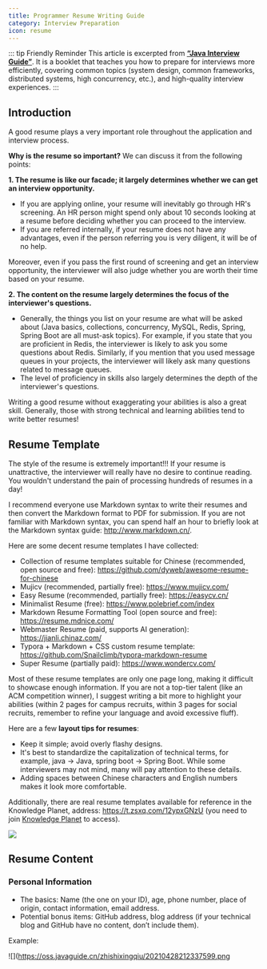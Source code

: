 ```yaml
---
title: Programmer Resume Writing Guide
category: Interview Preparation
icon: resume
---
```


::: tip Friendly Reminder
This article is excerpted from **[“Java Interview Guide”](../zhuanlan/java-mian-shi-zhi-bei.md)**. It is a booklet that teaches you how to prepare for interviews more efficiently, covering common topics (system design, common frameworks, distributed systems, high concurrency, etc.), and high-quality interview experiences.
:::

## Introduction

A good resume plays a very important role throughout the application and interview process.

**Why is the resume so important?** We can discuss it from the following points:

**1. The resume is like our facade; it largely determines whether we can get an interview opportunity.**

- If you are applying online, your resume will inevitably go through HR's screening. An HR person might spend only about 10 seconds looking at a resume before deciding whether you can proceed to the interview.
- If you are referred internally, if your resume does not have any advantages, even if the person referring you is very diligent, it will be of no help.

Moreover, even if you pass the first round of screening and get an interview opportunity, the interviewer will also judge whether you are worth their time based on your resume.

**2. The content on the resume largely determines the focus of the interviewer's questions.**

- Generally, the things you list on your resume are what will be asked about (Java basics, collections, concurrency, MySQL, Redis, Spring, Spring Boot are all must-ask topics). For example, if you state that you are proficient in Redis, the interviewer is likely to ask you some questions about Redis. Similarly, if you mention that you used message queues in your projects, the interviewer will likely ask many questions related to message queues.
- The level of proficiency in skills also largely determines the depth of the interviewer's questions.

Writing a good resume without exaggerating your abilities is also a great skill. Generally, those with strong technical and learning abilities tend to write better resumes!

## Resume Template

The style of the resume is extremely important!!! If your resume is unattractive, the interviewer will really have no desire to continue reading. You wouldn't understand the pain of processing hundreds of resumes in a day!

I recommend everyone use Markdown syntax to write their resumes and then convert the Markdown format to PDF for submission. If you are not familiar with Markdown syntax, you can spend half an hour to briefly look at the Markdown syntax guide: <http://www.markdown.cn/>.

Here are some decent resume templates I have collected:

- Collection of resume templates suitable for Chinese (recommended, open source and free): <https://github.com/dyweb/awesome-resume-for-chinese>
- Mujicv (recommended, partially free): <https://www.mujicv.com/>
- Easy Resume (recommended, partially free): <https://easycv.cn/>
- Minimalist Resume (free): <https://www.polebrief.com/index>
- Markdown Resume Formatting Tool (open source and free): <https://resume.mdnice.com/>
- Webmaster Resume (paid, supports AI generation): <https://jianli.chinaz.com/>
- Typora + Markdown + CSS custom resume template: <https://github.com/Snailclimb/typora-markdown-resume>
- Super Resume (partially paid): <https://www.wondercv.com/>

Most of these resume templates are only one page long, making it difficult to showcase enough information. If you are not a top-tier talent (like an ACM competition winner), I suggest writing a bit more to highlight your abilities (within 2 pages for campus recruits, within 3 pages for social recruits, remember to refine your language and avoid excessive fluff).

Here are a few **layout tips for resumes**:

- Keep it simple; avoid overly flashy designs.
- It's best to standardize the capitalization of technical terms, for example, java -> Java, spring boot -> Spring Boot. While some interviewers may not mind, many will pay attention to these details.
- Adding spaces between Chinese characters and English numbers makes it look more comfortable.

Additionally, there are real resume templates available for reference in the Knowledge Planet, address: <https://t.zsxq.com/12ypxGNzU> (you need to join [Knowledge Planet](https://javaguide.cn/about-the-author/zhishixingqiu-two-years.html) to access).

![](https://oss.javaguide.cn/javamianshizhibei/image-20230918073550606.png)

## Resume Content

### Personal Information

- The basics: Name (the one on your ID), age, phone number, place of origin, contact information, email address.
- Potential bonus items: GitHub address, blog address (if your technical blog and GitHub have no content, don’t include them).

Example:

!\[\](https://oss.javaguide.cn/zhishixingqiu/20210428212337599.png
